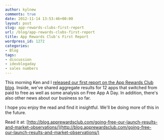 ```yaml
---
author: kylnew
comments: true
date: 2012-11-14 13:53:46+00:00
layout: post
slug: app-rewards-clubs-first-report
url: /blog/app-rewards-clubs-first-report
title: App Rewards Club's First Report
wordpress_id: 1272
categories:
- Blog
tags:
- discussion
- idevblogaday
- sales numbers
---
```


This morning Ken and I [released our first report on the App Rewards Club blog](http://blog.apprewardsclub.com/going-free-our-launch-results-and-market-observations/). Inside, we've shared aggregate results for 12 apps that switched from paid to free as well as some analysis on Free App A Day. In addition, there's also other news about our business so far.

I hope you enjoy the read and find it insightful. We'll be doing more of this in the future.

Read it at: [http://blog.apprewardsclub.com/going-free-our-launch-results-and-market-observations/](http://blog.apprewardsclub.com/going-free-our-launch-results-and-market-observations/)

